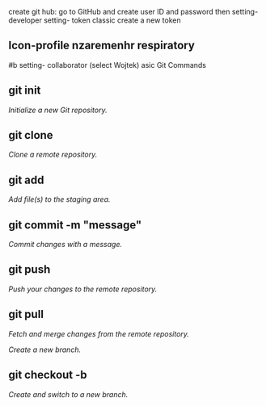create git hub: go to GitHub and create user ID and password then setting-developer setting- token classic create a new token

## Icon-profile nzaremenhr respiratory
#b setting- collaborator (select Wojtek)
asic Git Commands

## git init
*Initialize a new Git repository.*

## git clone <repo-url>
*Clone a remote repository.*

## git add <file>
*Add file(s) to the staging area.*

## git commit -m "message"
*Commit changes with a message.*

## git push
*Push your changes to the remote repository.*

## git pull
*Fetch and merge changes from the remote repository.*


*Create a new branch.*

## git checkout -b <new-branch>
*Create and switch to a new branch.*
